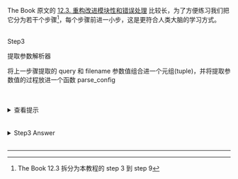 
The Book 原文的 [12.3. 重构改进模块性和错误处理](http://120.78.128.153/rustbook/ch12-03-improving-error-handling-and-modularity.html) 比较长，为了方便练习我们把它分为若干个步骤[^1]，每个步骤前进一小步，这是更符合人类大脑的学习方式。  

<br>
Step3 

提取参数解析器

将上一步骤提取的 query 和 filename 参数值组合进一个元组(tuple)，并将提取参数值的过程放进一个函数 parse_config

<br>
<br>
<details>
    <summary>查看提示</summary>

使用小括号将 query 和 filename 组合成一个元组, 即 (query, filename), 并将提取参数值的过程放进一个函数 parse_config。

</details>


<br>
<br>
<details>
    <summary>Step3 Answer</summary>

```rust, no_run
fn main() {
    let args: Vec<String> = env::args().collect();

    let (query, filename) = parse_config(&args);

    // --snip--
}

fn parse_config(args: &[String]) -> (&str, &str) {
    let query = &args[1];
    let filename = &args[2];

    (query, filename)
}
```

</details>

<br>

---

[^1]: The Book 12.3 拆分为本教程的 step 3 到 step 9